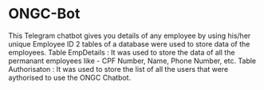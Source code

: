 # ONGC-Bot
This Telegram chatbot gives you details of any employee by using his/her unique Employee ID 
2 tables of a database were used to store data of the employees. 
Table EmpDetails : It was used to store the data of all the permanant employees like - CPF Number, Name, Phone Number, etc.
Table Authorisaton : It was used to store the list of all the users that were aythorised to use the ONGC Chatbot.
